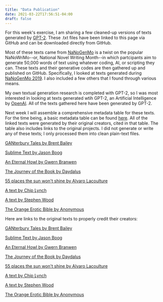 ```yaml
---
title: "Data Publication"
date: 2021-03-22T17:56:51-04:00
draft: false
---
```


For this week's exercise, I am sharing a few cleaned-up versions of texts generated by [GPT-2](https://openai.com/blog/tags/gpt-2/). These .txt files have been linked to this page via GitHub and can be downloaded directly from GitHub.

Most of these texts came from [NaNoGenMo](https://nanogenmo.github.io/) is a twist on the popular NaNoWriMo--or, National Novel Writing Month--in which partcipants aim to generate 50,000 words of text using whatever coding, AI, or scripting they can. These texts and their generative codes are then gathered up and published on GitHub. Specifically, I looked at texts generated during [NaNoGenMo 2019](https://github.com/NaNoGenMo/2019). I also included a few others that I found through various means.

My own textual generation research is completed with GPT-2, so I was most interested in looking at texts generated wtih GPT-2, an Artificial Intelligence by [OpenAI](https://openai.com/). All of the texts gathered here have been generated by GPT-2.

Next week I will assemble a comprehensive metadata table for these texts. For the time being, a basic metadata table can be found [here](https://github.com/semarvin/cm21/blob/main/corpus_AI_metadata.csv). All of the linked texts were generated by their original creators, cited in that table. The table also includes links to the original projects. I did not generate or write any of these texts; I only processed them into clean plain-text files.


[GANterbury Tales by Brent Bailey](https://github.com/semarvin/cm21/blob/main/Corpus_AI/Bailey_GANterburyTales.txt)

[Sublime Text by Jason Boog](https://github.com/semarvin/cm21/blob/main/Corpus_AI/Boog_SublimeText.txt)

[An Eternal Howl by Gwern Branwen](https://github.com/semarvin/cm21/blob/main/Corpus_AI/Branwen_AnEternalHowl.txt)

[The Journey of the Book by Daydalus](https://github.com/semarvin/cm21/blob/main/Corpus_AI/Daydalus_TheJourneyOfTheBook.txt)

[55 places the sun won't shine by Alvaro Lacoulture](https://github.com/semarvin/cm21/blob/main/Corpus_AI/Lacoulture_55PlacesTheSunWontShineOn.txt)

[A text by Chip Lynch](https://github.com/semarvin/cm21/blob/main/Corpus_AI/Lynch_NA.txt)

[A text by Stephen Wood](https://github.com/semarvin/cm21/blob/main/Corpus_AI/Wood_NA.txt)

[The Orange Erotic Bible by Anonymous](https://github.com/semarvin/cm21/blob/main/Corpus_AI/NA_TheOrangeEroticBible.txt)

Here are links to the original texts to properly credit their creators:

[GANterbury Tales by Brent Bailey](https://github.com/brondle/ganterbury-tales)

[Sublime Text by Jason Boog](https://github.com/iistickboy/NaNoGenMo2019/blob/master/Jason%20Boog%20NaNoGenMo%202019%20.pdf)

[An Eternal Howl by Gwern Branwen](https://www.gwern.net/docs/www/antinegationism.tumblr.com/b8b33f6363d7605222ef0254e9f9ae0fc9d775e7.html)

[The Journey of the Book by Daydalus](https://daydal.us/novelgen-2019/)

[55 places the sun won't shine by Alvaro Lacoulture](https://alvarolacouture.com/nyu-itp/computational-narrative/nanogenmo/)

[A text by Chip Lynch](	https://www.chiplynch.com/wiki/index.php/NaNoGenMo2019_Final_Text)

[A text by Stephen Wood](https://medium.com/@ysaw/gpt-2-writes-a-shelley-poem-bc0c19fe4ee3)

[The Orange Erotic Bible by Anonymous](https://github.com/NaNoGenMo/2019/issues/18)